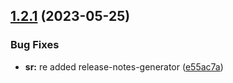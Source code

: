 ## [1.2.1](https://github.com/Luviz/semantic-release-test/compare/v1.2.0...v1.2.1) (2023-05-25)


### Bug Fixes

* **sr:** re added release-notes-generator ([e55ac7a](https://github.com/Luviz/semantic-release-test/commit/e55ac7a7f406176186cbfa0d210d58add9d0cf72))
